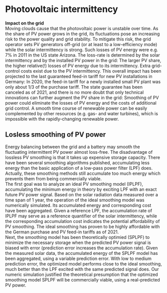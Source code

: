 # Photovoltaic intermittency
**Impact on the grid**  
Moving clouds cause that the photovoltaic power is unstable over time. As the share of PV power grows in the grid, its fluctuations pose an increasing risk to the power quality and grid stability. To mitigate this risk, the grid operator sets PV generators off-grid (or at least to a low-efficiency mode) while the solar intermittency is strong. Such losses of PV energy were e.g. 7% in 2011 in the US state Arizona. The loss-rate is determined by the solar intermittency and by the installed PV power in the grid: The larger PV share, the higher relative(!) losses of PV energy due to its intermittency. Extra grid-control costs exist due to the PV intermittency. This overall impact has been projected to the last guaranteed feed-in tariff for new PV installations in Germany: In 2020, the feed-in tariff for a newly installed small PV plant was only about 1/3 of the purchase tariff. The state guarantee has been canceled as of 2021, and there is no more doubt that only technical innovations can further augment the PV share in the grid: Smoothing of PV power could eliminate the losses of PV energy and the costs of additional grid control. A smooth time course of renewable power can be easily complemented by other resources (e.g. gas- and water turbines), which is impossible with the rapidly-changing renewable power.  

## Losless smoothing of PV power
Energy balancing between the grid and a battery may smooth the fluctuating intermittent PV power almost loss-free. The disadvantage of lossless PV smoothing is that it takes up expensive storage capacity. There have been several smoothing algorithms published, accumulating less energy than the basic application of a low-pass power filter (LPF) does. Actually, these smoothing methods still accumulate too much energy which prevents them from being commercially viable.  
The first goal was to analyze an ideal PV smoothing model (IPLPF), accumulating the minimum energy in theory by exciting LPF with an exact future PV power signal. Based on the solar radiation data measured over a time span of 1 year, the operation of the ideal smoothing model was numerically simulated. Its accumulated energy and corresponding cost have been aggregated. Given a reference LPF, the accumulation rate of IPLPF may serve as a reference quantifier of the solar intermittency, while the corresponding accumulation cost indicates the potential affordability of PV smoothing. The ideal smoothing has proven to be highly affordable with the German purchase and PV feed-in tariffs as of 2021.  
Next, the smoothing model has been theoretically optimied (SPLPF) to minimize the necessary storage when the predicted PV power signal is biased with error (prediction error increases the accumulation rate). Given the measured solar data, the accumulated energy of the SPLPF model has been aggregated, using a variable prediction error. With low to medium prediction error, the optimized model performs close to the ideal smoothing, much better than the LPF excited with the same predicted signal does. Our numeric simulation justified the theoretical presumption that the optimized smoothing model SPLPF will be commercially viable, using a real-predicted PV power.
